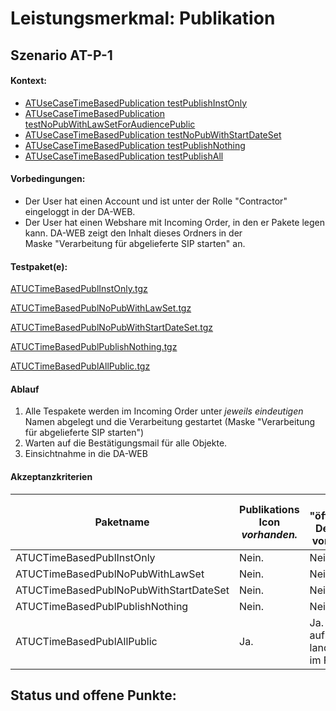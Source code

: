 # Leistungsmerkmal: Publikation

## Szenario AT-P-1

#### Kontext:

* [ATUseCaseTimeBasedPublication  testPublishInstOnly](../../test/java/de/uzk/hki/da/at/ATTimeBasedPublication.java#testPublishInstOnly#testPublishInstOnly)
* [ATUseCaseTimeBasedPublication  testNoPubWithLawSetForAudiencePublic](../../test/java/de/uzk/hki/da/at/ATTimeBasedPublication.java#testNoPubWithLawSetForAudiencePublic)
* [ATUseCaseTimeBasedPublication testNoPubWithStartDateSet](../../test/java/de/uzk/hki/da/at/ATTimeBasedPublication.java#testNoPubWithStartDateSet)
* [ATUseCaseTimeBasedPublication testPublishNothing](../../test/java/de/uzk/hki/da/at/ATTimeBasedPublication.java#testPublishNothing)
* [ATUseCaseTimeBasedPublication testPublishAll](../../test/java/de/uzk/hki/da/at/ATTimeBasedPublication.java#testPublishAll)

#### Vorbedingungen:

* Der User hat einen Account und ist unter der Rolle "Contractor" eingeloggt in der DA-WEB.
* Der User hat einen Webshare mit Incoming Order, in den er Pakete legen kann. DA-WEB zeigt den Inhalt dieses Ordners in der Maske&nbsp;"Verarbeitung für abgelieferte SIP starten" an.

#### Testpaket(e):

[ATUCTimeBasedPublInstOnly.tgz](https://cdn.rawgit.com/da-nrw/DNSCore/master/ContentBroker/src/test/resources/at/ATUCTimeBasedPublInstOnly.tgz) 

[ATUCTimeBasedPublNoPubWithLawSet.tgz](https://cdn.rawgit.com/da-nrw/DNSCore/master/ContentBroker/src/test/resources/at/ATUCTimeBasedPublNoPubWithLawSet.tgz) 

[ATUCTimeBasedPublNoPubWithStartDateSet.tgz](https://cdn.rawgit.com/da-nrw/DNSCore/master/ContentBroker/src/test/resources/at/ATUCTimeBasedPublNoPubWithStartDateSet.tgz) 

[ATUCTimeBasedPublPublishNothing.tgz](https://cdn.rawgit.com/da-nrw/DNSCore/master/ContentBroker/src/test/resources/at/ATUCTimeBasedPublNoPubWithStartDateSet.tgz) 

[ATUCTimeBasedPublAllPublic.tgz](https://cdn.rawgit.com/da-nrw/DNSCore/master/ContentBroker/src/test/resources/at/ATUCTimeBasedPublAllPublic.tgz) 

#### Ablauf

1. Alle Tespakete werden im Incoming Order unter *jeweils eindeutigen* Namen abgelegt und die Verarbeitung gestartet (Maske "Verarbeitung für abgelieferte SIP starten")
1. Warten auf die Bestätigungsmail für alle Objekte.
1. Einsichtnahme in die DA-WEB

#### Akzeptanzkriterien



| Paketname | Publikations Icon *vorhanden.* | Link "öffentliche Derivate" vorhanden |
|----|---------------------|--------------------------|
| ATUCTimeBasedPublInstOnly | Nein. | Nein. |
| ATUCTimeBasedPublNoPubWithLawSet| Nein. | Nein. |
| ATUCTimeBasedPublNoPubWithStartDateSet | Nein. | Nein. |
| ATUCTimeBasedPublPublishNothing | Nein. | Nein. |
| ATUCTimeBasedPublAllPublic | Ja. | Ja. Bei Klick auf das Icon landet man im Fedora  |

## Status und offene Punkte:

